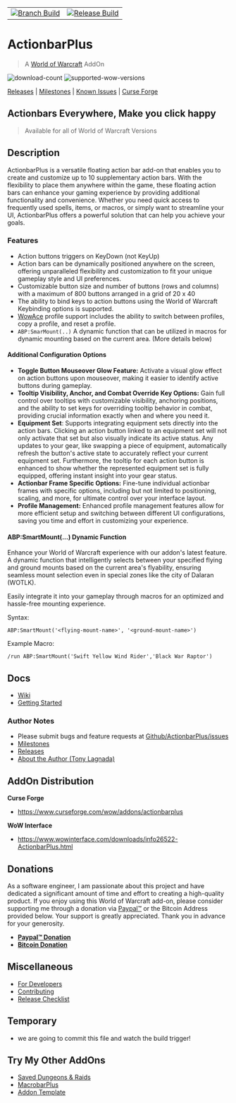 |  |  |
|--------|----------|
|[![Branch Build](https://github.com/kapresoft/wow-addon-actionbar-plus/actions/workflows/dev-build.yml/badge.svg)](https://github.com/kapresoft/wow-addon-actionbar-plus/actions/workflows/dev-build.yml)| [![Release Build](https://github.com/kapresoft/wow-addon-actionbar-plus/actions/workflows/release-build.yml/badge.svg)](https://github.com/kapresoft/wow-addon-actionbar-plus/actions/workflows/release-build.yml)|

# ActionbarPlus
> A [World of Warcraft](https://worldofwarcraft.com/) AddOn

![download-count](https://cf.way2muchnoise.eu/full_566626_downloads.svg?badge_style=for_the_badge) ![supported-wow-versions](https://cf.way2muchnoise.eu/versions/World%20of%20Warcraft%20Versions_566626_all.svg?badge_style=for_the_badge)

[//]: # (https://cf.way2muchnoise.eu/)
[//]: # (See more on badges at: https://support.curseforge.com/en/support/solutions/articles/9000206928-curseforge-badges)

[Releases](../../releases) | [Milestones](../../milestones) | [Known Issues](../../issues) | [Curse Forge](https://legacy.curseforge.com/wow/addons/actionbarplus/files)

## Actionbars Everywhere, Make you click happy

>Available for all of World of Warcraft Versions

## Description

ActionbarPlus is a versatile floating action bar add-on that enables you to create and customize up to 10 supplementary action bars. With the flexibility to place them anywhere within the game, these floating action bars can enhance your gaming experience by providing additional functionality and convenience. Whether you need quick access to frequently used spells, items, or macros, or simply want to streamline your UI, ActionbarPlus offers a powerful solution that can help you achieve your goals.

### Features

- Action buttons triggers on KeyDown (not KeyUp)
- Action bars can be dynamically positioned anywhere on the screen, offering unparalleled flexibility and customization to fit your unique gameplay style and UI preferences.
- Customizable button size and number of buttons (rows and columns) with a maximum of 800 buttons arranged in a grid of 20 x 40
- The ability to bind keys to action buttons using the World of Warcraft Keybinding options is supported.
- [WowAce](https://www.wowace.com/projects/ace3) profile support includes the ability to switch between profiles, copy a profile, and reset a profile.
- `ABP:SmarMount(..)` A dynamic function that can be utilized in macros for dynamic mounting based on the current area. (More details below)

#### Additional Configuration Options

- **Toggle Button Mouseover Glow Feature:** Activate a visual glow effect on action buttons upon mouseover, making it easier to identify active buttons during gameplay.
- **Tooltip Visibility, Anchor, and Combat Override Key Options:** Gain full control over tooltips with customizable visibility, anchoring positions, and the ability to set keys for overriding tooltip behavior in combat, providing crucial information exactly when and where you need it.
- **Equipment Set**: Supports integrating equipment sets directly into the action bars. Clicking an action button linked to an equipment set will not only activate that set but also visually indicate its active status. Any updates to your gear, like swapping a piece of equipment, automatically refresh the button's active state to accurately reflect your current equipment set. Furthermore, the tooltip for each action button is enhanced to show whether the represented equipment set is fully equipped, offering instant insight into your gear status.
- **Actionbar Frame Specific Options:** Fine-tune individual actionbar frames with specific options, including but not limited to positioning, scaling, and more, for ultimate control over your interface layout.
- **Profile Management:** Enhanced profile management features allow for more efficient setup and switching between different UI configurations, saving you time and effort in customizing your experience.

#### ABP:SmartMount(...) Dynamic Function

Enhance your World of Warcraft experience with our addon's latest feature. A dynamic function that intelligently selects between your specified flying and ground mounts based on the current area's flyability, ensuring seamless mount selection even in special zones like the city of Dalaran (WOTLK). 

Easily integrate it into your gameplay through macros for an optimized and hassle-free mounting experience.

Syntax: 
```
ABP:SmartMount('<flying-mount-name>', '<ground-mount-name>')
```

Example Macro: 
```
/run ABP:SmartMount('Swift Yellow Wind Rider','Black War Raptor')
```

## Docs
- [Wiki](../../wiki)
- [Getting Started](../../wiki/Getting-Started)

### Author Notes

- Please submit bugs and feature requests at [Github/ActionbarPlus/issues](../../issues)
- [Milestones](../../milestones)
- [Releases](../../releases)
- [About the Author (Tony Lagnada)](https://tony.resume.lagnada.com/)

## AddOn Distribution

**Curse Forge**
- https://www.curseforge.com/wow/addons/actionbarplus

**WoW Interface**
- https://www.wowinterface.com/downloads/info26522-ActionbarPlus.html

## Donations

As a software engineer, I am passionate about this project and have dedicated a significant amount of time and effort to creating a high-quality product. If you enjoy using this World of Warcraft add-on, please consider supporting me through a donation via [Paypal&trade;](https://www.paypal.com/donate/?hosted_button_id=AX58YP3GSGXVU) or the Bitcoin Address provided below. Your support is greatly appreciated. Thank you in advance for your generosity.

- **[Paypal&trade; Donation](https://www.paypal.com/donate/?hosted_button_id=AX58YP3GSGXVU)**
- **[Bitcoin Donation](https://www.blockchain.com/btc/address/3QQVAwJGkKHMM2oq6CLVWYgfx83TFVwp39)**

## Miscellaneous

- [For Developers](doc/DEV.md)
- [Contributing](doc/CONTRIBUTING.md)
- [Release Checklist](doc/RELEASE-CHECKLIST.md)

## Temporary
- we are going to commit this file and watch the build trigger!

## Try My Other AddOns
- [Saved Dungeons &amp; Raids](https://www.curseforge.com/wow/addons/saved-dungeons-raids)
- [MacrobarPlus](https://www.curseforge.com/wow/addons/macrobarplus)
- [Addon Template](https://www.curseforge.com/wow/addons/addon-template)
